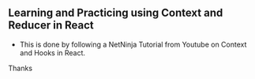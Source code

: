 ## Learning and Practicing using Context and Reducer in React

- This is done by following a NetNinja Tutorial from Youtube on Context and Hooks in React.

Thanks